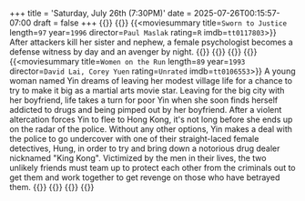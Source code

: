 +++
title = 'Saturday, July 26th (7:30PM)'
date = 2025-07-26T00:15:57-07:00
draft = false
+++
{{<movienight>}}
{{<movie>}}
{{<moviesummary title=`Sworn to Justice` length=`97` year=`1996` director=`Paul Maslak` rating=`R` imdb=`tt0117803`>}}
After attackers kill her sister and nephew, a female psychologist becomes a defense witness by day and an avenger by night.
{{</moviesummary>}}
{{<movietrailer GDWRQ6wZrQY>}}
{{</movie>}}
{{<movie>}}
{{<moviesummary title=`Women on the Run` length=`89` year=`1993` director=`David Lai, Corey Yuen` rating=`Unrated` imdb=`tt0106553`>}}
A young woman named Yin dreams of leaving her modest village life for a chance to try to make it big as a martial arts movie star. Leaving for the big city with her boyfriend, life takes a turn for poor Yin when she soon finds herself addicted to drugs and being pimped out by her boyfriend. After a violent altercation forces Yin to flee to Hong Kong, it's not long before she ends up on the radar of the police. Without any other options, Yin makes a deal with the police to go undercover with one of their straight-laced female detectives, Hung, in order to try and bring down a notorious drug dealer nicknamed "King Kong". Victimized by the men in their lives, the two unlikely friends must team up to protect each other from the criminals out to get them and work together to get revenge on those who have betrayed them.
{{</moviesummary>}}
{{<movietrailer qQGqBybNP2M>}}
{{</movie>}}
{{</movienight>}}